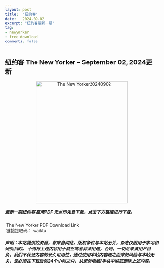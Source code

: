 ```yaml
---
layout: post
title:  "纽约客"
date:   2024-09-02
excerpt: "纽约客最新一期"
tag:
- newyorker 
- free download
comments: false
---
```


## 纽约客 The New Yorker – September 02, 2024更新

<div align="center">
<img src="https://i.postimg.cc/rpH26SCj/The-New-Yorker-2024-08-27-00.png" alt="The New Yorker20240902" border="0" width = 300 height = 400 /> 
</div>


 <h5>最新一期纽约客 高清PDF 无水印免费下载，点击下方链接进行下载。 </h5>
 
  <a href="https://wwfh.lanzout.com/i16T028xq0ch">The New Yorker PDF Download Link</a>  
  <br/>
  链接提取码： waiktu
 
##### 声明：本站提供的资源，都来自网络，版权争议与本站无关，杂志仅限用于学习和研究目的。 不得将上述内容用于商业或者非法用途，否则，一切后果请用户自负，我们不保证内容的长久可用性，通过使用本站内容随之而来的风险与本站无关，您必须在下载后的24个小时之内，从您的电脑/手机中彻底删除上述内容。
